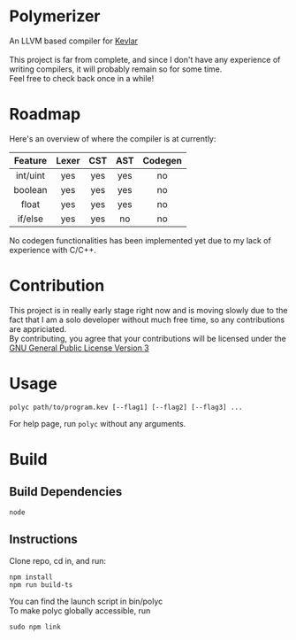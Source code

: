 # Polymerizer
An LLVM based compiler for [Kevlar](https://github.com/BlackFuffey/Kevlar) \
\
This project is far from complete, and since I don't have any experience of writing compilers, it will probably remain so for some time. \
Feel free to check back once in a while!

# Roadmap
Here's an overview of where the compiler is at currently:

|  Feature | Lexer | CST | AST | Codegen |
|:--------:|:-----:|:---:|:---:|:-------:|
| int/uint |  yes  | yes | yes |    no   |
|  boolean |  yes  | yes | yes |    no   |
|   float  |  yes  | yes | yes |    no   |
|  if/else |  yes  | yes |  no |    no   |

No codegen functionalities has been implemented yet due to my lack of experience with C/C++. 

# Contribution
This project is in really early stage right now and is moving slowly due to the fact that I am a solo developer without much free time, so any contributions are appriciated. \
By contributing, you agree that your contributions will be licensed under the [GNU General Public License Version 3](https://www.gnu.org/licenses/gpl-3.0.en.html)

# Usage
```
polyc path/to/program.kev [--flag1] [--flag2] [--flag3] ...
```
For help page, run `polyc` without any arguments.

# Build
## Build Dependencies
```
node
```
## Instructions
Clone repo, cd in, and run:
```
npm install
npm run build-ts
```
You can find the launch script in bin/polyc \
To make polyc globally accessible, run
```
sudo npm link
```
